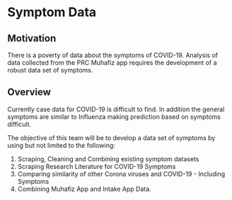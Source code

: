 # Symptom Data

## Motivation
There is a poverty of data about the symptoms of COVID-19. Analysis of data collected from the PRC Muhafiz app requires the development of a robust data set of symptoms. 

## Overview
Currently case data for COVID-19 is difficult to find. In addition the general symptoms are similar to Influenza making prediction based on symptoms difficult.

The objective of this team will be to develop a data set of symptoms by using but not limited to the following:

1. Scraping, Cleaning and Combining existing symptom datasets
2. Scraping Research Literature for COVID-19 Symptoms
3. Comparing similarity of other Corona viruses and COVID-19 - Including Symptoms
4. Combining Muhafiz App and Intake App Data.
